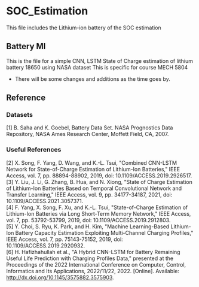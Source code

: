 # SOC_Estimation
This file includes the Lithium-ion battery of the SOC estimation

## Battery Ml 
This is the file for a simple CNN, LSTM State of Charge estimation of lithium battery 18650 using NASA dataset
This is specific for course MECH 5804
* There will be some changes and additions as the time goes by.

## Reference
### Datasets
[1]  B. Saha and K. Goebel, Battery Data Set. NASA Prognostics Data Repository, NASA Ames Research Center, Moffett Field, CA, 2007.
### Useful References
[2]	X. Song, F. Yang, D. Wang, and K.-L. Tsui, "Combined CNN-LSTM Network for State-of-Charge Estimation of Lithium-Ion Batteries," IEEE Access, vol. 7, pp. 88894-88902, 2019, doi: 10.1109/ACCESS.2019.2926517.\
[3]	Y. Liu, J. Li, G. Zhang, B. Hua, and N. Xiong, "State of Charge Estimation of Lithium-Ion Batteries Based on Temporal Convolutional Network and Transfer Learning," IEEE Access, vol. 9, pp. 34177-34187, 2021, doi: 10.1109/ACCESS.2021.3057371.\
[4]	F. Yang, X. Song, F. Xu, and K.-L. Tsui, "State-of-Charge Estimation of Lithium-Ion Batteries via Long Short-Term Memory Network," IEEE Access, vol. 7, pp. 53792-53799, 2019, doi: 10.1109/ACCESS.2019.2912803.\
[5]	Y. Choi, S. Ryu, K. Park, and H. Kim, "Machine Learning-Based Lithium-Ion Battery Capacity Estimation Exploiting Multi-Channel Charging Profiles," IEEE Access, vol. 7, pp. 75143-75152, 2019, doi: 10.1109/ACCESS.2019.2920932.\
[6]	H. Hafizhahullah et al., "A Hybrid CNN-LSTM for Battery Remaining Useful Life Prediction with Charging Profiles Data," presented at the Proceedings of the 2022 International Conference on Computer, Control, Informatics and Its Applications, 2022/11/22, 2022. [Online]. Available: http://dx.doi.org/10.1145/3575882.3575903.
